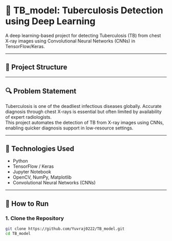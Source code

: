 # 🧠 TB_model: Tuberculosis Detection using Deep Learning

A deep learning-based project for detecting Tuberculosis (TB) from chest X-ray images using Convolutional Neural Networks (CNNs) in TensorFlow/Keras.

---

## 📁 Project Structure


---

## 🔍 Problem Statement

Tuberculosis is one of the deadliest infectious diseases globally. Accurate diagnosis through chest X-rays is essential but often limited by availability of expert radiologists.  
This project automates the detection of TB from X-ray images using CNNs, enabling quicker diagnosis support in low-resource settings.

---

## 🧪 Technologies Used

- Python
- TensorFlow / Keras
- Jupyter Notebook
- OpenCV, NumPy, Matplotlib
- Convolutional Neural Networks (CNNs)

---

## 🚀 How to Run

### 1. Clone the Repository

```bash
git clone https://github.com/Yuvraj0222/TB_model.git
cd TB_model
